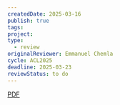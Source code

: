 ```yaml
---
createdDate: 2025-03-16
publish: true
tags: 
project: 
type:
  - review
originalReviewer: Emmanuel Chemla
cycle: ACL2025
deadline: 2025-03-23
reviewStatus: to do
---
```

[PDF](obsidian://open?vault=content&file=Reviews%2FEmmanuel%2F4657_Analyze_the_Neurons_not_t.pdf)

